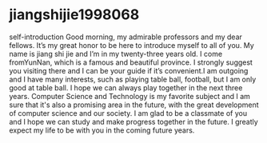 # jiangshijie1998068
self-introduction
Good morning, my admirable professors and my dear fellows. It’s my great honor to be here to introduce myself to all of you. My name is jiang shi jie and I’m in my twenty-three years old. I come fromYunNan, which is a famous and beautiful province. I strongly suggest you visiting there and I can be your guide if it’s convenient.I am outgoing and I have many interests, such as playing table ball, football, but I am only good at table ball. I hope we can always play together in the next three years. Computer Science and Technology is my favorite subject and I am sure that it's also a promising area in the future, with the great development of computer science and our society. I am glad to be a classmate of you and I hope we can study and make progress together in the future. I greatly expect my life to be with you in the coming future years. 
